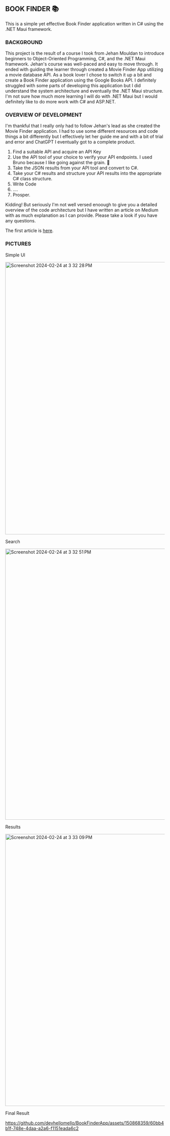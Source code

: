## BOOK FINDER 📚
This is a simple yet effective Book Finder application written in C# using the .NET Maui framework. 

### BACKGROUND
This project is the result of a course I took from Jehan Mouldan to introduce beginners to Object-Oriented Programming, C#, and the .NET Maui framework. 
Jehan's course was well-paced and easy to move through. It ended with guiding the learner through created a Movie Finder App utilizing a movie database API. 
As a book lover I chose to switch it up a bit and create a Book Finder application using the Google Books API. 
I definitely struggled with some parts of developing this application but I did understand the system architecture and eventually the .NET Maui structure.
I'm not sure how much more learning I will do with .NET Maui but I would definitely like to do more work with C# and ASP.NET. 

### OVERVIEW OF DEVELOPMENT
I'm thankful that I really only had to follow Jehan's lead as she created the Movie Finder application. I had to use some different resources and code things a bit differently but I effectively let her guide me and with a bit of trial and error and ChatGPT I eventually got to a complete product. 

  1. Find a suitable API and acquire an API Key
  2. Use the API tool of your choice to verify your API endpoints. I used Bruno because I like going against the grain. 🤣
  3. Take the JSON results from your API tool and convert to C#.
  4. Take your C# results and structure your API results into the appropriate C# class structure.
  5. Write Code
  6. ....
  7. Prosper.

Kidding! But seriously I'm not well versed enoough to give you a detailed overview of the code architecture but I have written an article on Medium with as much explanation as I can provide. Please take a look if you have any questions. 

The first article is [here](https://medium.com/@devhellomello/object-oriented-programming-and-me-c-edition-8ff2ec033799).

### PICTURES

Simple UI

<img width="860" alt="Screenshot 2024-02-24 at 3 32 28 PM" src="https://github.com/devhellomello/BookFinderApp/assets/150868359/da12608f-e26d-40dc-990e-3bfd10127f5c">

Search

<img width="856" alt="Screenshot 2024-02-24 at 3 32 51 PM" src="https://github.com/devhellomello/BookFinderApp/assets/150868359/ac8f740a-a833-4de2-95aa-3059bde50a0c">

Results

<img width="859" alt="Screenshot 2024-02-24 at 3 33 09 PM" src="https://github.com/devhellomello/BookFinderApp/assets/150868359/347e934f-2ad5-4af6-8850-e3abe8dc36c8">

Final Result 

https://github.com/devhellomello/BookFinderApp/assets/150868359/60bb4b1f-748e-4daa-a2a6-f1151eada6c2

